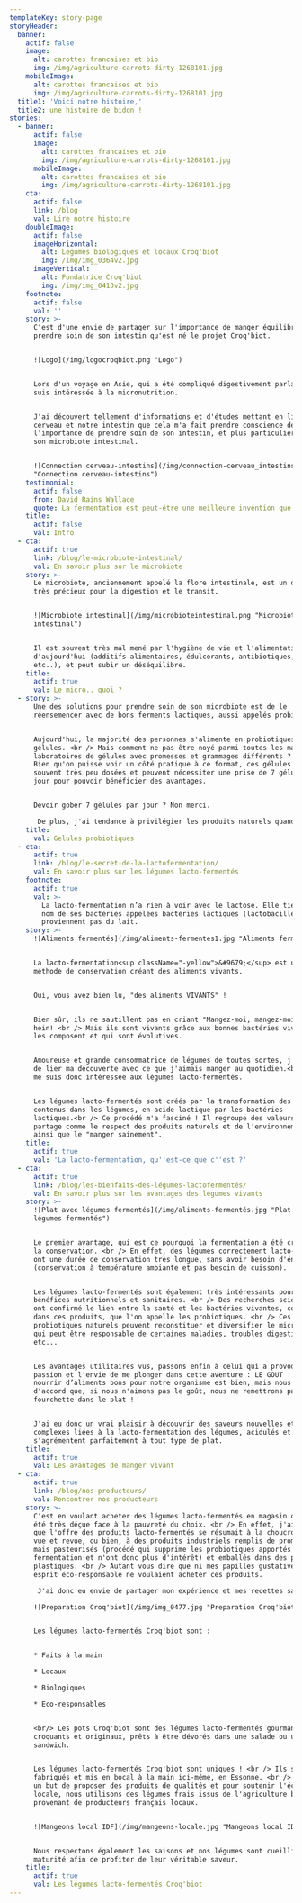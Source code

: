 ```yaml
---
templateKey: story-page
storyHeader:
  banner:
    actif: false
    image:
      alt: carottes francaises et bio
      img: /img/agriculture-carrots-dirty-1268101.jpg
    mobileImage:
      alt: carottes francaises et bio
      img: /img/agriculture-carrots-dirty-1268101.jpg
  title1: 'Voici notre histoire,'
  title2: une histoire de bidon !
stories:
  - banner:
      actif: false
      image:
        alt: carottes francaises et bio
        img: /img/agriculture-carrots-dirty-1268101.jpg
      mobileImage:
        alt: carottes francaises et bio
        img: /img/agriculture-carrots-dirty-1268101.jpg
    cta:
      actif: false
      link: /blog
      val: Lire notre histoire
    doubleImage:
      actif: false
      imageHorizontal:
        alt: Legumes biologiques et locaux Croq'biot
        img: /img/img_0364v2.jpg
      imageVertical:
        alt: Fondatrice Croq'biot
        img: /img/img_0413v2.jpg
    footnote:
      actif: false
      val: ''
    story: >-
      C'est d'une envie de partager sur l'importance de manger équilibré et de
      prendre soin de son intestin qu'est né le projet Croq'biot. 


      ![Logo](/img/logocroqbiot.png "Logo")


      Lors d'un voyage en Asie, qui a été compliqué digestivement parlant, je me
      suis intéressée à la micronutrition. 


      J'ai découvert tellement d'informations et d'études mettant en lien notre
      cerveau et notre intestin que cela m'a fait prendre conscience de
      l'importance de prendre soin de son intestin, et plus particulièrement de
      son microbiote intestinal.


      ![Connection cerveau-intestins](/img/connection-cerveau_intestins.png
      "Connection cerveau-intestins")
    testimonial:
      actif: false
      from: David Rains Wallace
      quote: La fermentation est peut-être une meilleure invention que le feu.
    title:
      actif: false
      val: Intro
  - cta:
      actif: true
      link: /blog/le-microbiote-intestinal/
      val: En savoir plus sur le microbiote
    story: >-
      Le microbiote, anciennement appelé la flore intestinale, est un organe
      très précieux pour la digestion et le transit. 


      ![Microbiote intestinal](/img/microbioteintestinal.png "Microbiote
      intestinal")


      Il est souvent très mal mené par l'hygiène de vie et l'alimentation
      d'aujourd'hui (additifs alimentaires, édulcorants, antibiotiques, alcool
      etc..), et peut subir un déséquilibre.
    title:
      actif: true
      val: Le micro.. quoi ?
  - story: >-
      Une des solutions pour prendre soin de son microbiote est de le
      réensemencer avec de bons ferments lactiques, aussi appelés probiotiques.


      Aujourd'hui, la majorité des personnes s'alimente en probiotiques par des
      gélules. <br /> Mais comment ne pas être noyé parmi toutes les marques de
      laboratoires de gélules avec promesses et grammages différents ? <br />
      Bien qu'on puisse voir un côté pratique à ce format, ces gélules sont
      souvent très peu dosées et peuvent nécessiter une prise de 7 gélules par
      jour pour pouvoir bénéficier des avantages. 


      Devoir gober 7 gélules par jour ? Non merci. 

       De plus, j'ai tendance à privilégier les produits naturels quand cela est possible. <br /> J'ai donc réfléchi à une solution permettant de se réalimenter de manière naturelle en probiotiques sans prendre de compléments alimentaires en gélules.<br /> Et j'ai trouvé : les produits lacto-fermentés !
    title:
      val: Gelules probiotiques
  - cta:
      actif: true
      link: /blog/le-secret-de-la-lactofermentation/
      val: En savoir plus sur les légumes lacto-fermentés
    footnote:
      actif: true
      val: >-
        La lacto-fermentation n’a rien à voir avec le lactose. Elle tient son
        nom de ses bactéries appelées bactéries lactiques (lactobacilles) et ne
        proviennent pas du lait.
    story: >-
      ![Aliments fermentés](/img/aliments-fermentes1.jpg "Aliments fermentés")


      La lacto-fermentation<sup className="-yellow">&#9679;</sup> est une
      méthode de conservation créant des aliments vivants.


      Oui, vous avez bien lu, "des aliments VIVANTS" ! 


      Bien sûr, ils ne sautillent pas en criant "Mangez-moi, mangez-moi !",
      hein! <br /> Mais ils sont vivants grâce aux bonnes bactéries vivantes qui
      les composent et qui sont évolutives.


      Amoureuse et grande consommatrice de légumes de toutes sortes, j'ai décidé
      de lier ma découverte avec ce que j'aimais manger au quotidien.<br /> Je
      me suis donc intéressée aux légumes lacto-fermentés.


      Les légumes lacto-fermentés sont créés par la transformation des sucres,
      contenus dans les légumes, en acide lactique par les bactéries
      lactiques.<br /> Ce procédé m'a fasciné ! Il regroupe des valeurs que je
      partage comme le respect des produits naturels et de l'environnement,
      ainsi que le "manger sainement".
    title:
      actif: true
      val: 'La lacto-fermentation, qu''est-ce que c''est ?'
  - cta:
      actif: true
      link: /blog/les-bienfaits-des-légumes-lactofermentés/
      val: En savoir plus sur les avantages des légumes vivants
    story: >-
      ![Plat avec légumes fermentés](/img/aliments-fermentés.jpg "Plat avec
      légumes fermentés")


      Le premier avantage, qui est ce pourquoi la fermentation a été créee, est
      la conservation. <br /> En effet, des légumes correctement lacto-fermentés
      ont une durée de conservation très longue, sans avoir besoin d'énergie
      (conservation à température ambiante et pas besoin de cuisson). 


      Les légumes lacto-fermentés sont également très intéressants pour leurs
      bénéfices nutritionnels et sanitaires. <br /> Des recherches scientifiques
      ont confirmé le lien entre la santé et les bactéries vivantes, contenues
      dans ces produits, que l'on appelle les probiotiques. <br /> Ces
      probiotiques naturels peuvent reconstituer et diversifier le microbiote,
      qui peut être responsable de certaines maladies, troubles digestives
      etc... 


      Les avantages utilitaires vus, passons enfin à celui qui a provoqué ma
      passion et l'envie de me plonger dans cette aventure : LE GOUT ! <br /> Se
      nourrir d’aliments bons pour notre organisme est bien, mais nous sommes
      d'accord que, si nous n'aimons pas le goût, nous ne remettrons pas notre
      fourchette dans le plat ! 


      J'ai eu donc un vrai plaisir à découvrir des saveurs nouvelles et
      complexes liées à la lacto-fermentation des légumes, acidulés et frais qui
      s'agrémentent parfaitement à tout type de plat.
    title:
      actif: true
      val: Les avantages de manger vivant
  - cta:
      actif: true
      link: /blog/nos-producteurs/
      val: Rencontrer nos producteurs
    story: >-
      C'est en voulant acheter des légumes lacto-fermentés en magasin que j'ai
      été très déçue face à la pauvreté du choix. <br /> En effet, j'ai constaté
      que l'offre des produits lacto-fermentés se résumait à la choucroute déjà
      vue et revue, ou bien, à des produits industriels remplis de promesses
      mais pasteurisés (procédé qui supprime les probiotiques apportés par la
      fermentation et n'ont donc plus d'intérêt) et emballés dans des pots en
      plastiques. <br /> Autant vous dire que ni mes papilles gustatives ni mon
      esprit éco-responsable ne voulaient acheter ces produits. 

       J'ai donc eu envie de partager mon expérience et mes recettes savoureuses et originales à travers une marque locale, Croq'biot. 

      ![Preparation Croq'biot](/img/img_0477.jpg "Preparation Croq'biot")


      Les légumes lacto-fermentés Croq'biot sont : 


      * Faits à la main

      * Locaux

      * Biologiques

      * Eco-responsables


      <br/> Les pots Croq'biot sont des légumes lacto-fermentés gourmands,
      croquants et originaux, prêts à être dévorés dans une salade ou un
      sandwich. 


      Les légumes lacto-fermentés Croq'biot sont uniques ! <br /> Ils sont
      fabriqués et mis en bocal à la main ici-même, en Essonne. <br /> Et, dans
      un but de proposer des produits de qualités et pour soutenir l'économie
      locale, nous utilisons des légumes frais issus de l'agriculture biologique
      provenant de producteurs français locaux. 


      ![Mangeons local IDF](/img/mangeons-locale.jpg "Mangeons local IDF")


      Nous respectons également les saisons et nos légumes sont cueillis à
      maturité afin de profiter de leur véritable saveur.
    title:
      actif: true
      val: Les légumes lacto-fermentés Croq'biot
---
```



